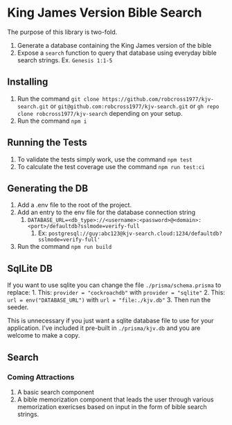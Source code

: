 # King James Version Bible Search

The purpose of this library is two-fold.

1. Generate a database containing the King James version of the bible
2. Expose a `search` function to query that database using everyday bible search strings. Ex. `Genesis 1:1-5`

## Installing

1. Run the command `git clone https://github.com/robcross1977/kjv-search.git` or `git@github.com:robcross1977/kjv-search.git` or `gh repo clone robcross1977/kjv-search` depending on your setup.
2. Run the command `npm i`

## Running the Tests

1. To validate the tests simply work, use the command `npm test`
2. To calculate the test coverage use the command `npm run test:ci`

## Generating the DB

1. Add a .env file to the root of the project.
2. Add an entry to the env file for the database connection string
   1. `DATABASE_URL=<db_type>://<username>:<password>@<domain>:<port>/defaultdb?sslmode=verify-full`
      1. Ex: `postgresql://guy:abc123@kjv-search.cloud:1234/defaultdb?sslmode=verify-full'`
3. Run the command `npm run build`

## SqlLite DB

If you want to use sqlite you can change the file `./prisma/schema.prisma` to replace: 1. This: `provider = "cockroachdb"` with `provider = "sqlite"` 2. This: `url = env("DATABASE_URL")` with `url = "file:./kjv.db"` 3. Then run the seeder.

This is unnecessary if you just want a sqlite database file to use for your application. I've included it pre-built in `./prisma/kjv.db` and you are welcome to make a copy.

## Search

<TODO>

### Coming Attractions

1. A basic search component
2. A bible memorization component that leads the user through various memorization exericses based on input in the form of bible search strings.
